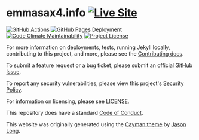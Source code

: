 # emmasax4.info [![Live Site](https://img.shields.io/website?label=https%3A%2F%2Femmasax4.info&url=https%3A%2F%2Femmasax4.info)](https://emmasax4.info)
[![GitHub Actions](https://img.shields.io/github/workflow/status/emmasax4/emmasax4.info/Release?label=github%20actions%20build)](https://github.com/emmasax4/emmasax4.info/actions?query=workflow%3ARelease)
[![GitHub Pages Deployment](https://img.shields.io/github/deployments/emmasax4/emmasax4.info/github-pages?label=github%20pages%20deployment)](https://github.com/emmasax4/emmasax4.info/deployments)
[![Code Climate Maintainability](https://img.shields.io/codeclimate/maintainability/emmasax4/emmasax4.info?label=code%20climate%20maintainability)](https://codeclimate.com/github/emmasax4/emmasax4.info/maintainability)
[![Project License](https://img.shields.io/github/license/emmasax4/emmasax4.info?label=project%20license)](https://github.com/emmasax4/emmasax4.info/blob/main/LICENSE)

For more information on deployments, tests, running Jekyll locally, contributing to this project, and more, please see the  [Contributing docs](https://github.com/emmasax4/emmasax4.info/blob/main/.github/contributing.md).

To submit a feature request or a bug ticket, please submit an official [GitHub Issue](https://github.com/emmasax4/emmasax4.info/issues/new/choose).

To report any security vulnerabilities, please view this project's [Security Policy](https://github.com/emmasax4/emmasax4.info/security/policy).

For information on licensing, please see [LICENSE](https://github.com/emmasax4/emmasax4.info/blob/main/LICENSE).

This repository does have a standard [Code of Conduct](https://github.com/emmasax4/emmasax4.info/blob/main/.github/code_of_conduct.md).

This website was originally generated using the [Cayman theme](https://github.com/jasonlong/cayman-theme) by [Jason Long](https://twitter.com/jasonlong).

